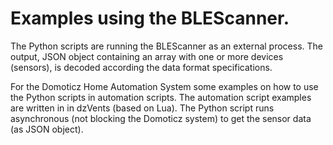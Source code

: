 # Examples using the BLEScanner.

The Python scripts are running the BLEScanner as an external process.
The output, JSON object containing an array with one or more devices (sensors), is decoded according the data format specifications.

For the Domoticz Home Automation System some examples on how to use the Python scripts in automation scripts.
The automation script examples are written in in dzVents (based on Lua).
The Python script runs asynchronous (not blocking the Domoticz system) to get the sensor data (as JSON object).
